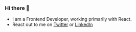 ### Hi there 👋

- I am a Frontend Developer, working primarily with React.
- React out to me on  [Twitter](https://twitter.com/hussamkhatib3) or [LinkedIn](https://www.linkedin.com/in/hussamkhatib/)
